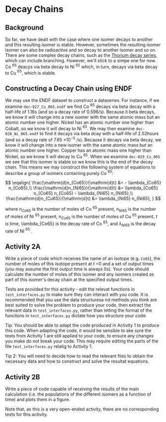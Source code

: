 # Decay Chains

## Background

So far, we have dealt with the case where one isomer decays to another and this resulting isomer is stable. However, sometimes the resulting isomer isomer can also be radioactive and so decay to another isomer and so on. There are some complex decay chains, such as the [Thorium decay series](https://en.wikipedia.org/wiki/Decay_chain#Thorium_series), which can include branching. However, we'll stick to a simpe one for now. Co $^{65}$ deacys via beta decay to Ni $^{65}$ which, in turn, decays via beta decay to Cu $^{65}$, which is stable.

## Constructing a Decay Chain using ENDF

We may use the ENDF dataset to construct a dataseries. For instance, if we examine ```dec-027_Co_065.endf``` we find Co $^{65}$ decays via beta decay with a half-life of 1.16s (and so a decay rate of 0.596/s). Because it beta decays, we know it will change into a new isomer with the same atomic mass but an atomic number one higher. Nickel has an atomic number one higher than Cobalt, so we know it will decay to Ni $^{65}$. We may then examine ```dec-028_Ni_065.endf``` to find it decays via beta dcay with a half-life of 2.52hours (and so a decay rate of 7.65 $\times 10^{-5}$ /s). Because it decays via beta decay, we know it will change into a new isomer with the same atomic mass but an atomic number one higher. Copper has an atomic mass one higher than Nickel, so we know it will decay to Cu $^{65}$. When we examine ```dec-029_Cu_065``` we see that this isomer is stable so we know this is the end of the decay chain. This means we may construct the following system of equations to describe a group of isomers containing purely Co $^{65}$:

$$ \eqalign{
\frac{\mathrm{d}n_{Co65}}{\mathrm{d}t} &= - \lambda_{Co65} n_{Co65},\\
\frac{\mathrm{d}n_{Ni65}}{\mathrm{d}t} &= \lambda_{Co65} n_{Co65} n_{Co65} - \lambda_{Ni65} n_{Ni65},\\
\frac{\mathrm{d}n_{Cu65}}{\mathrm{d}t} &=  \lambda_{Ni65} n_{Ni65},
}
$$

where $n_{Co65}$ is the number of moles of Co $^{65}$ present, $n_{Ni65}$ is the number of moles of Ni $^{65}$ present, $n_{Cu65}$ is the number of moles of Cu $^{65}$ present, $t$ is time, \lambda_{Co65} is the decay rate of Co $^{65}$, and $\lambda_{Ni65}$ is the decay rate of NI $^{65}$ .

## Activity 2A

Write a piece of code which receives the name of an isotope (e.g. ```Co65```), the number of moles of this isotope present at $t$ =0 and a set of output times (you may assume the first output time is always 0s). Your code should calculate the number of moles of this isomer and any isomers created as part of this isomer's decay chain at the specified output times. 

Tests are provided for this activity - edit the relevat functions in ```test_interfaces.py``` to make sure they can interact with you code. It is recommended that you use the data structuresa nd methods you think are best suited to solve the problem to produce your code, then extract the relevant data in ```test_interfaces.py```, rather than letting the format of the funcitons in ```test_interfaces.py``` dictate how you structure your code.

Tip: You should be able to adapt the code produced in Activity 1 to produce this code. When adapting the code, it would be sensible to ake sure the tests from Activity 1 are still applied to your code, to ensure any changes you make do not break your code. This may require editing the parts of the file ```test_interfaces.py``` relatig to Activity 1.

Tip 2: You will need to decide how to read the relevant files to obtain the necessary data and how to construct and solve the resultat equations.

## Activity 2B

Write a piece of code capable of receiving the results of the main calculation (i.e. the populations of the different isomers as a function of time) and plots them in a figure.

Note that, as this is a very open-ended activity, there are no corresponding tests for this activity.
